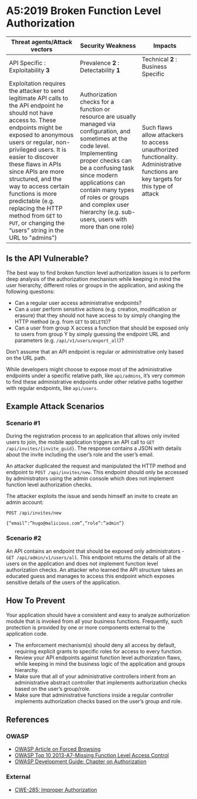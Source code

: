 A5:2019 Broken Function Level Authorization
===========================================

| Threat agents/Attack vectors | Security Weakness | Impacts |
| - | - | - |
| API Specific : Exploitability **3** | Prevalence **2** : Detectability **1** | Technical **2** : Business Specific |
| Exploitation requires the attacker to send legitimate API calls to the API endpoint he should not have access to. These endpoints might be exposed to anonymous users or regular, non-privileged users. It is easier to discover these flaws in APIs since APIs are more structured, and the way to access certain functions is more predictable (e.g. replacing the HTTP method from `GET` to `PUT`, or changing the “users” string in the URL to "admins") | Authorization checks for a function or resource are usually managed via configuration, and sometimes at the code level. Implementing proper checks can be a confusing task since modern applications can contain many types of roles or groups and complex user hierarchy (e.g. sub-users, users with more than one role) | Such flaws allow attackers to access unauthorized functionality. Administrative functions are key targets for this type of attack |

## Is the API Vulnerable?

The best way to find broken function level authorization issues is to perform
deep analysis of the authorization mechanism while keeping in mind the user
hierarchy, different roles or groups in the application, and asking the
following questions:

* Can a regular user access administrative endpoints?
* Can a user perform sensitive actions (e.g. creation, modification or erasure)
  that they should not have access to by simply changing the HTTP method (e.g.
  from `GET` to `DELETE`)?
* Can a user from group X access a function that should be exposed only to users
  from group Y by simply guessing the endpoint URL and parameters (e.g.
  `/api/v1/users/export_all`)?

Don’t assume that an API endpoint is regular or administrative only based on the
URL path.

While developers might choose to expose most of the administrative endpoints
under a specific relative path, like `api/admins`, it’s very common to find
these administrative endpoints under other relative paths together with regular
endpoints, like `api/users`.

## Example Attack Scenarios

### Scenario #1

During the registration process to an application that allows only invited users
to join, the mobile application triggers an API call to
`GET /api/invites/{invite_guid}`. The response contains a JSON with details
about the invite including the user’s role and the user’s email.

An attacker duplicated the request and manipulated the HTTP method and endpoint
to `POST /api/invites/new`. This endpoint should only be accessed by
administrators using the admin console which does not implement function level
authorization checks.

The attacker exploits the issue and sends himself an invite to create an
admin account:

```
POST /api/invites/new

{“email”:”hugo@malicious.com”,”role”:”admin”}
```

### Scenario #2

An API contains an endpoint that should be exposed only administrators -
`GET /api/admin/v1/users/all`. This endpoint returns the details of all the
users on the application and does not implement function level authorization
checks. An attacker who learned the API structure takes an educated guess and
manages to access this endpoint which exposes sensitive details of the users of
the application.

## How To Prevent

Your application should have a consistent and easy to analyze authorization
module that is invoked from all your business functions. Frequently, such
protection is provided by one or more components external to the application
code.

* The enforcement mechanism(s) should deny all access by default, requiring
  explicit grants to specific roles for access to every function.
* Review your API endpoints against function level authorization flaws, while
  keeping in mind the business logic of the application and groups hierarchy.
* Make sure that all of your administrative controllers inherit from an
  administrative abstract controller that implements authorization checks based
  on the user’s group/role.
* Make sure that administrative functions inside a regular controller implements
  authorization checks based on the user’s group and role.

## References

### OWASP

* [OWASP Article on Forced Browsing][1]
* [OWASP Top 10 2013-A7-Missing Function Level Access Control][2]
* [OWASP Development Guide: Chapter on Authorization][3]

### External

* [CWE-285: Improper Authorization][4]

[1]: https://www.owasp.org/index.php/Forced_browsing
[2]: https://www.owasp.org/index.php/Top_10_2013-A7-Missing_Function_Level_Access_Control
[3]: https://www.owasp.org/index.php/Category:Access_Control
[4]: https://cwe.mitre.org/data/definitions/285.html
